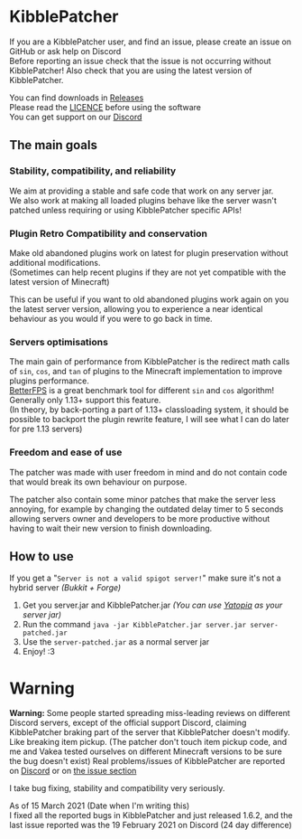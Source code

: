 # KibblePatcher

If you are a KibblePatcher user, and find an issue, please create an issue on GitHub or ask help on Discord  
Before reporting an issue check that the issue is not occurring without KibblePatcher!
Also check that you are using the latest version of KibblePatcher.

You can find downloads in [Releases](https://github.com/KibbleLands/KibblePatcher/releases)  
Please read the [LICENCE](https://github.com/Fox2Code/Repacker/blob/master/LICENSE) before using the software  
You can get support on our [Discord](https://discord.gg/qgk4Saq)

## The main goals

### Stability, compatibility, and reliability

We aim at providing a stable and safe code that work on any server jar.  
We also work at making all loaded plugins behave like the server wasn't 
patched unless requiring or using KibblePatcher specific APIs!

### Plugin Retro Compatibility and conservation

Make old abandoned plugins work on latest for plugin preservation without additional modifications.   
(Sometimes can help recent plugins if they are not yet compatible with the latest version of Minecraft)

This can be useful if you want to old abandoned plugins work again on you the latest 
server version, allowing you to experience a near identical behaviour as you would if 
you were to go back in time.

### Servers optimisations

The main gain of performance from KibblePatcher is the redirect math
calls of `sin`, `cos`, and `tan` of plugins to the Minecraft 
implementation to improve plugins performance.  
[BetterFPS](https://www.curseforge.com/minecraft/mc-mods/betterfps) 
is a great benchmark tool for different `sin` and `cos` algorithm!  
Generally only 1.13+ support this feature.  
(In theory, by back-porting a part of 1.13+ classloading system, 
it should be possible to backport the plugin rewrite feature,
I will see what I can do later for pre 1.13 servers)

### Freedom and ease of use

The patcher was made with user freedom in mind and do not contain code
that would break its own behaviour on purpose.

The patcher also contain some minor patches that make the server less
annoying, for example by changing the outdated delay timer to 5 seconds 
allowing servers owner and developers to be more productive without 
having to wait their new version to finish downloading.

## How to use

If you get a "`Server is not a valid spigot server!`" make sure it's not a hybrid server 
*(Bukkit + Forge)*

1. Get you server.jar and KibblePatcher.jar *(You can use [Yatopia](https://yatopiamc.org/download.html) as your server jar)*
2. Run the command `java -jar KibblePatcher.jar server.jar server-patched.jar`
3. Use the `server-patched.jar` as a normal server jar
4. Enjoy! :3

# Warning

**Warning:** Some people started spreading miss-leading reviews on different Discord servers,
except of the official support Discord, claiming KibblePatcher braking part of the server that 
KibblePatcher doesn't modify. Like breaking item pickup. (The patcher don't touch item pickup code,
and me and Vakea tested ourselves on different Minecraft versions to be sure the bug doesn't exist)
Real problems/issues of KibblePatcher are reported on [Discord](https://discord.gg/qgk4Saq)
or on [the issue section](https://github.com/KibbleLands/KibblePatcher/issues)

I take bug fixing, stability and compatibility very seriously.  

As of 15 March 2021 (Date when I'm writing this)  
I fixed all the reported bugs in KibblePatcher and just released 1.6.2,
and the last issue reported was the 19 February 2021 on Discord (24 day difference)
